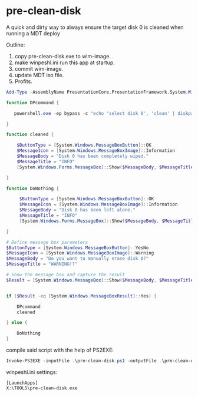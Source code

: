 # pre-clean-disk
A quick and dirty way to always ensure the target disk 0 is cleaned when running a MDT deploy

Outline:
1. copy pre-clean-disk.exe to wim-image.
2. make winpeshl.ini run this app at startup.
3. commit wim-image.
4. update MDT iso file.
5. Profits.

```powershell
Add-Type -AssemblyName PresentationCore,PresentationFramework,System.Windows.Forms

function DPcommand {

   powershell.exe -ep bypass -c "echo 'select disk 0', 'clean' | diskpart"

}

function cleaned {

    $ButtonType = [System.Windows.MessageBoxButton]::OK
    $MessageIcon = [System.Windows.MessageBoxImage]::Information
    $MessageBody = "Disk 0 has been completely wiped."
    $MessageTitle = "INFO"
    [System.Windows.Forms.MessageBox]::Show($MessageBody, $MessageTitle, $ButtonType, $MessageIcon)

}

function DoNothing {

     $ButtonType = [System.Windows.MessageBoxButton]::OK
     $MessageIcon = [System.Windows.MessageBoxImage]::Information
     $MessageBody = "Disk 0 has been left alone."
     $MessageTitle = "INFO"
     [System.Windows.Forms.MessageBox]::Show($MessageBody, $MessageTitle, $ButtonType, $MessageIcon)

}

# Define message box parameters
$ButtonType = [System.Windows.MessageBoxButton]::YesNo
$MessageIcon = [System.Windows.MessageBoxImage]::Warning
$MessageBody = "Do you want to manually erase disk 0?"
$MessageTitle = "WARNING!?"

# Show the message box and capture the result
$Result = [System.Windows.MessageBox]::Show($MessageBody, $MessageTitle, $ButtonType, $MessageIcon)


if ($Result -eq [System.Windows.MessageBoxResult]::Yes) {

    DPcommand
    cleaned

} else {

    DoNothing
}
```

compile said script with the help of PS2EXE:  
```powershell
Invoke-PS2EXE -inputFile .\pre-clean-disk.ps1 -outputFile .\pre-clean-disk.exe -NoOutput -NoConsole -Icon D:\system\icons\mdt.ico
```

winpeshl.ini settings:  
```
[LaunchApps]
X:\TOOLS\pre-clean-disk.exe
```
